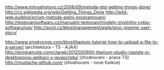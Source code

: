 http://www.mitvsehotovo.cz/2008/09/metoda-gtd-getting-things-done/
http://cs.wikipedia.org/wiki/Getting_Things_Done
http://wild-web.eu/blog/scrum-metoda-agilni-programovani/
http://testovanisoftwaru.cz/manualni-testovani/modely-zivotniho-cyklu-softwaru/rup/
http://soch.cz/blog/management/agile/proc-piseme-user-story/

http://www.smokycogs.com/blog/titanium-tutorial-how-to-upload-a-file-to-a-server/ (architektura - TS - AJAX)
http://programujte.com/clanek/2012020900-titanium-studio-napiste-si-desktopovou-aplikaci-v-javascriptu/ (zhodnoceni - prace TS)
http://mustache.github.com/ (zhodnoceni - nove funkce)